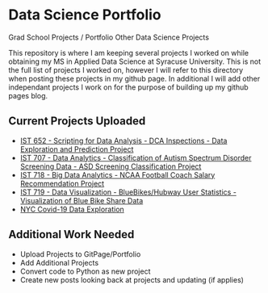 # Data Science Portfolio
Grad School Projects / Portfolio
Other Data Science Projects

This repository is where I am keeping several projects I worked on while obtaining my MS in Applied Data Science at Syracuse University. This is not the full list of projects I worked on, however I will refer to this directory when posting these projects in my github page. In additional I will add other independant projects I work on for the purpose of building up my github pages blog.
<br>

## Current Projects Uploaded
- [IST 652 - Scripting for Data Analysis - DCA Inspections - Data Exploration and Prediction Project](https://github.com/frnunez/SU-Grad-Portfolio/tree/master/IST%20652%20-%20Scripting%20for%20Data%20Analysis%20-%20DCA%20Inspections)
- [IST 707 - Data Analytics - Classification of Autism Spectrum Disorder Screening Data - ASD Screening Classification Project](https://github.com/frnunez/SU-Grad-Portfolio/tree/master/IST%20707%20-%20Data%20Analytics%20-%20Classification%20of%20ASD%20Screening%20Data)
- [IST 718 - Big Data Analytics - NCAA Football Coach Salary Recommendation Project](https://github.com/frnunez/SU-Grad-Portfolio/tree/master/IST%20718%20-%20Big%20Data%20Analytics)
- [IST 719 - Data Visualization - BlueBikes/Hubway User Statistics - Visualization of Blue Bike Share Data](https://github.com/frnunez/SU-Grad-Portfolio/tree/master/IST%20719%20-%20Data%20Visualization%20-%20Hubway%20Challenge%20Dataset%20Poster%20Design)
- [NYC Covid-19 Data Exploration](https://github.com/frnunez/SU-Grad-Portfolio/tree/master/NYC%20Covid-19%20Data%20Exploration)


## Additional Work Needed
- Upload Projects to GitPage/Portfolio
- Add Additional Projects
- Convert code to Python as new project
- Create new posts looking back at projects and updating (if applies)
